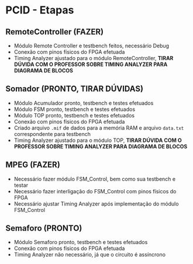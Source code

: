 # PCID - Etapas

## RemoteController (FAZER)
* Módulo Remote Controller e testbench feitos, necessário Debug
* Conexão com pinos físicos do FPGA efetuada
* Timing Analyzer ajustado para o módulo RemoteController, **TIRAR DÚVIDA COM O PROFESSOR SOBRE TIMING ANALYZER PARA DIAGRAMA DE BLOCOS**

## Somador (PRONTO, TIRAR DÚVIDAS)
* Módulo Acumulador pronto, testbench e testes efetuados
* Módulo FSM pronto, testbench e testes efetuados
* Módulo TOP pronto, testbench e testes efetuados
* Conexão com pinos físicos do FPGA efetuada
* Criado arquivo `.mif` de dados para a memória RAM e arquivo `data.txt` correspondente para testbench
* Timing Analyzer ajustado para o módulo TOP, **TIRAR DÚVIDA COM O PROFESSOR SOBRE TIMING ANALYZER PARA DIAGRAMA DE BLOCOS**

## MPEG (FAZER)
* Necessário fazer módulo FSM_Control, bem como sua testbench e testar
* Necessário fazer interligação do FSM_Control com pinos físicos do FPGA
* Necessário ajustar Timing Analyzer após implementação do módulo FSM_Control

## Semaforo (PRONTO)
* Módulo Semaforo pronto, testbench e testes efetuados
* Conexão com pinos físicos do FPGA efetuada
* Timing Analyzer não necessário, já que o circuito é assíncrono

